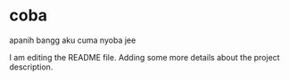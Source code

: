# coba
apanih bangg aku cuma nyoba jee

I am editing the README file. Adding some more details about the project description.
